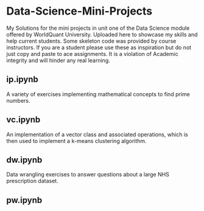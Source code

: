 # Data-Science-Mini-Projects
My Solutions for the mini projects in unit one of the Data Science module offered by WorldQuant University. Uploaded here to showcase my skills and help current students. Some skeleton code was provided by course instructors. If you are a student please use these as inspiration but do not just copy and paste to ace assignments. It is a violation of Academic integrity and will hinder any real learning.

## ip.ipynb
A variety of exercises implementing mathematical concepts to find prime numbers.

## vc.ipynb
An implementation of a vector class and associated operations, which is then used to implement a k-means clustering algorithm. 

## dw.ipynb
Data wrangling exercises to answer questions about a large NHS prescription dataset.

## pw.ipynb
